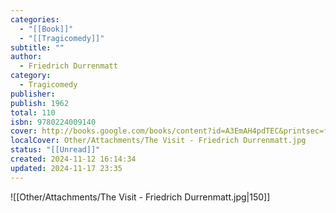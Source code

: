 ```yaml
---
categories:
  - "[[Book]]"
  - "[[Tragicomedy]]"
subtitle: ""
author:
  - Friedrich Durrenmatt
category:
  - Tragicomedy
publisher: 
publish: 1962
total: 110
isbn: 9780224009140
cover: http://books.google.com/books/content?id=A3EmAH4pdTEC&printsec=frontcover&img=1&zoom=1&source=gbs_api
localCover: Other/Attachments/The Visit - Friedrich Durrenmatt.jpg
status: "[[Unread]]"
created: 2024-11-12 16:14:34
updated: 2024-11-17 23:35
---
```


![[Other/Attachments/The Visit - Friedrich Durrenmatt.jpg|150]]